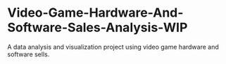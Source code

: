 # Video-Game-Hardware-And-Software-Sales-Analysis-WIP
A data analysis and visualization project using video game hardware and software sells.
